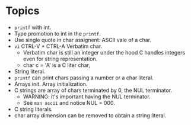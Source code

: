 # Topics

* `printf` with int.
* Type promotion to int in the `printf`.
* Use single quote in char assignent: ASCII vale of a char.
* `vi` CTRL-V + CTRL-A Verbatim char.
  * Verbatim char is still an integer under the hood C handles integers even for string representation.
  * char c = 'A' is a C liter char,
* String literal.
* `printf` can print chars passing a number or a char literal.
* Arrays init. Array initialization.
* C strings are array of chars terminated by 0, the NUL terminator.
  * WARNING: it's important having the NUL terminator.
  * See `man ascii` and notice NUL = 000.
* C string literals.
* char array dimension can be removed to obtain a string literal.

